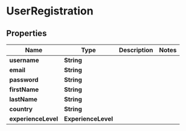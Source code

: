 

# UserRegistration


## Properties

| Name | Type | Description | Notes |
|------------ | ------------- | ------------- | -------------|
|**username** | **String** |  |  |
|**email** | **String** |  |  |
|**password** | **String** |  |  |
|**firstName** | **String** |  |  |
|**lastName** | **String** |  |  |
|**country** | **String** |  |  |
|**experienceLevel** | **ExperienceLevel** |  |  |



